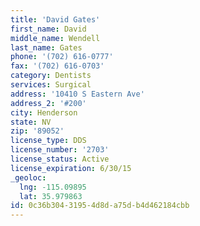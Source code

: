 ```yaml
---
title: 'David Gates'
first_name: David
middle_name: Wendell
last_name: Gates
phone: '(702) 616-0777'
fax: '(702) 616-0703'
category: Dentists
services: Surgical
address: '10410 S Eastern Ave'
address_2: '#200'
city: Henderson
state: NV
zip: '89052'
license_type: DDS
license_number: '2703'
license_status: Active
license_expiration: 6/30/15
_geoloc:
  lng: -115.09895
  lat: 35.979863
id: 0c36b304-3195-4d8d-a75d-b4d462184cbb
---
```

